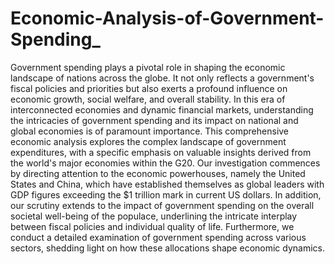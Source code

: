# Economic-Analysis-of-Government-Spending_

Government spending plays a pivotal role in shaping the economic landscape of nations across the globe.
It not only reflects a government's fiscal policies and priorities but also exerts a profound influence on economic growth, social welfare, and overall stability. 
In this era of interconnected economies and dynamic financial markets, understanding the intricacies of government spending and its impact on national and global economies is of paramount importance.
This comprehensive economic analysis explores the complex landscape of government expenditures, with a specific emphasis on valuable insights derived from the world's major economies within the G20.
Our investigation commences by directing attention to the economic powerhouses, namely the United States and China, which have established themselves as global leaders with GDP figures exceeding the $1 trillion mark in current US dollars.
In addition, our scrutiny extends to the impact of government spending on the overall societal well-being of the populace, underlining the intricate interplay between fiscal policies and individual quality of life. 
Furthermore, we conduct a detailed examination of government spending across various sectors, shedding light on how these allocations shape economic dynamics.
